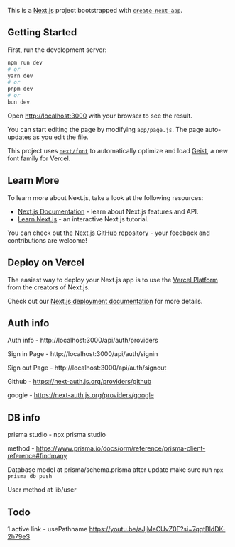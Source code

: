 This is a [Next.js](https://nextjs.org) project bootstrapped with [`create-next-app`](https://nextjs.org/docs/app/api-reference/cli/create-next-app).

## Getting Started

First, run the development server:

```bash
npm run dev
# or
yarn dev
# or
pnpm dev
# or
bun dev
```

Open [http://localhost:3000](http://localhost:3000) with your browser to see the result.

You can start editing the page by modifying `app/page.js`. The page auto-updates as you edit the file.

This project uses [`next/font`](https://nextjs.org/docs/app/building-your-application/optimizing/fonts) to automatically optimize and load [Geist](https://vercel.com/font), a new font family for Vercel.

## Learn More

To learn more about Next.js, take a look at the following resources:

- [Next.js Documentation](https://nextjs.org/docs) - learn about Next.js features and API.
- [Learn Next.js](https://nextjs.org/learn) - an interactive Next.js tutorial.

You can check out [the Next.js GitHub repository](https://github.com/vercel/next.js) - your feedback and contributions are welcome!

## Deploy on Vercel

The easiest way to deploy your Next.js app is to use the [Vercel Platform](https://vercel.com/new?utm_medium=default-template&filter=next.js&utm_source=create-next-app&utm_campaign=create-next-app-readme) from the creators of Next.js.

Check out our [Next.js deployment documentation](https://nextjs.org/docs/app/building-your-application/deploying) for more details.

## Auth info

Auth info - http://localhost:3000/api/auth/providers

Sign in Page - http://localhost:3000/api/auth/signin

Sign out Page - http://localhost:3000/api/auth/signout

Github - https://next-auth.js.org/providers/github

google - https://next-auth.js.org/providers/google

## DB info

prisma studio - npx prisma studio

method - https://www.prisma.io/docs/orm/reference/prisma-client-reference#findmany

Database model at prisma/schema.prisma after update make sure run `npx prisma db push`

User method at lib/user

## Todo

1.active link - usePathname
https://youtu.be/aJjMeCUvZ0E?si=7qqtBldDK-2h79eS
